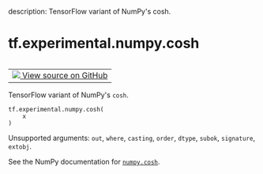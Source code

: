 description: TensorFlow variant of NumPy's cosh.

<div itemscope itemtype="http://developers.google.com/ReferenceObject">
<meta itemprop="name" content="tf.experimental.numpy.cosh" />
<meta itemprop="path" content="Stable" />
</div>

# tf.experimental.numpy.cosh

<!-- Insert buttons and diff -->

<table class="tfo-notebook-buttons tfo-api nocontent" align="left">
<td>
  <a target="_blank" href="https://github.com/tensorflow/tensorflow/blob/r2.4/tensorflow/python/ops/numpy_ops/np_math_ops.py#L689-L691">
    <img src="https://www.tensorflow.org/images/GitHub-Mark-32px.png" />
    View source on GitHub
  </a>
</td>
</table>



TensorFlow variant of NumPy's `cosh`.

<pre class="devsite-click-to-copy prettyprint lang-py tfo-signature-link">
<code>tf.experimental.numpy.cosh(
    x
)
</code></pre>



<!-- Placeholder for "Used in" -->

Unsupported arguments: `out`, `where`, `casting`, `order`, `dtype`, `subok`, `signature`, `extobj`.

See the NumPy documentation for [`numpy.cosh`](https://numpy.org/doc/1.16/reference/generated/numpy.cosh.html).